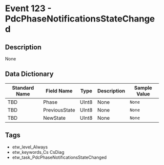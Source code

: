# Event 123 - PdcPhaseNotificationsStateChanged

## Description
None

## Data Dictionary
|Standard Name|Field Name|Type|Description|Sample Value|
|---|---|---|---|---|
|TBD|Phase|UInt8|None|`None`|
|TBD|PreviousState|UInt8|None|`None`|
|TBD|NewState|UInt8|None|`None`|

## Tags
* etw_level_Always
* etw_keywords_Cs CsDiag
* etw_task_PdcPhaseNotificationsStateChanged